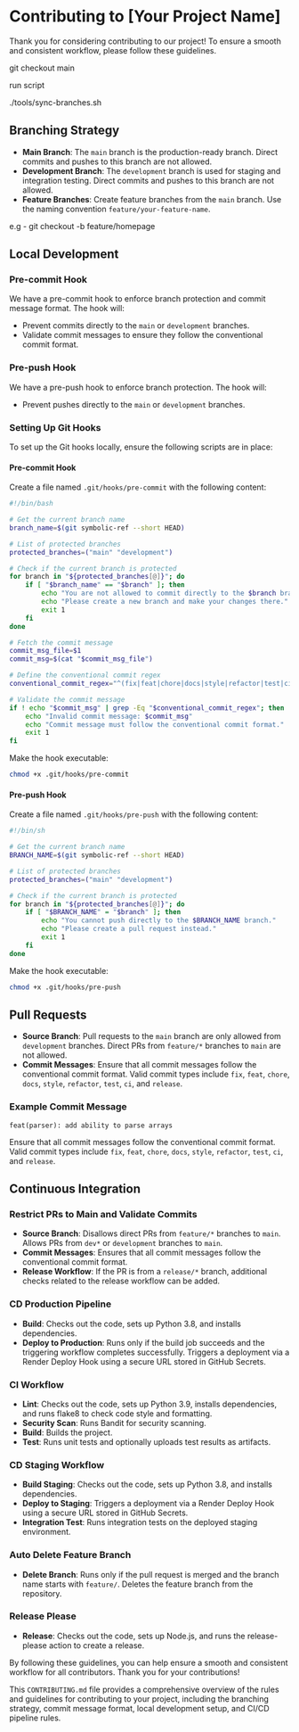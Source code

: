 # Contributing to [Your Project Name]

Thank you for considering contributing to our project! To ensure a smooth and consistent workflow, please follow these guidelines.

git checkout main

run script

./tools/sync-branches.sh 



## Branching Strategy

- **Main Branch**: The `main` branch is the production-ready branch. Direct commits and pushes to this branch are not allowed.
- **Development Branch**: The `development` branch is used for staging and integration testing. Direct commits and pushes to this branch are not allowed.
- **Feature Branches**: Create feature branches from the `main` branch. Use the naming convention `feature/your-feature-name`.

e.g - git checkout -b feature/homepage


## Local Development

### Pre-commit Hook

We have a pre-commit hook to enforce branch protection and commit message format. The hook will:
- Prevent commits directly to the `main` or `development` branches.
- Validate commit messages to ensure they follow the conventional commit format.

### Pre-push Hook

We have a pre-push hook to enforce branch protection. The hook will:
- Prevent pushes directly to the `main` or `development` branches.

### Setting Up Git Hooks

To set up the Git hooks locally, ensure the following scripts are in place:

#### Pre-commit Hook

Create a file named `.git/hooks/pre-commit` with the following content:

```bash
#!/bin/bash

# Get the current branch name
branch_name=$(git symbolic-ref --short HEAD)

# List of protected branches
protected_branches=("main" "development")

# Check if the current branch is protected
for branch in "${protected_branches[@]}"; do
    if [ "$branch_name" == "$branch" ]; then
        echo "You are not allowed to commit directly to the $branch branch."
        echo "Please create a new branch and make your changes there."
        exit 1
    fi
done

# Fetch the commit message
commit_msg_file=$1
commit_msg=$(cat "$commit_msg_file")

# Define the conventional commit regex
conventional_commit_regex="^(fix|feat|chore|docs|style|refactor|test|ci|release)\(.+\):\ .+"

# Validate the commit message
if ! echo "$commit_msg" | grep -Eq "$conventional_commit_regex"; then
    echo "Invalid commit message: $commit_msg"
    echo "Commit message must follow the conventional commit format."
    exit 1
fi
```

Make the hook executable:

```bash
chmod +x .git/hooks/pre-commit
```

#### Pre-push Hook

Create a file named `.git/hooks/pre-push` with the following content:

```bash
#!/bin/sh

# Get the current branch name
BRANCH_NAME=$(git symbolic-ref --short HEAD)

# List of protected branches
protected_branches=("main" "development")

# Check if the current branch is protected
for branch in "${protected_branches[@]}"; do
    if [ "$BRANCH_NAME" = "$branch" ]; then
        echo "You cannot push directly to the $BRANCH_NAME branch."
        echo "Please create a pull request instead."
        exit 1
    fi
done
```

Make the hook executable:

```bash
chmod +x .git/hooks/pre-push
```

## Pull Requests

- **Source Branch**: Pull requests to the `main` branch are only allowed from `development` branches. Direct PRs from `feature/*` branches to `main` are not allowed.
- **Commit Messages**: Ensure that all commit messages follow the conventional commit format. Valid commit types include `fix`, `feat`, `chore`, `docs`, `style`, `refactor`, `test`, `ci`, and `release`.

### Example Commit Message

```
feat(parser): add ability to parse arrays
```

Ensure that all commit messages follow the conventional commit format. Valid commit types include `fix`, `feat`, `chore`, `docs`, `style`, `refactor`, `test`, `ci`, and `release`.

## Continuous Integration

### Restrict PRs to Main and Validate Commits

- **Source Branch**: Disallows direct PRs from `feature/*` branches to `main`. Allows PRs from `dev*` or `development` branches to `main`.
- **Commit Messages**: Ensures that all commit messages follow the conventional commit format.
- **Release Workflow**: If the PR is from a `release/*` branch, additional checks related to the release workflow can be added.

### CD Production Pipeline

- **Build**: Checks out the code, sets up Python 3.8, and installs dependencies.
- **Deploy to Production**: Runs only if the build job succeeds and the triggering workflow completes successfully. Triggers a deployment via a Render Deploy Hook using a secure URL stored in GitHub Secrets.

### CI Workflow

- **Lint**: Checks out the code, sets up Python 3.9, installs dependencies, and runs flake8 to check code style and formatting.
- **Security Scan**: Runs Bandit for security scanning.
- **Build**: Builds the project.
- **Test**: Runs unit tests and optionally uploads test results as artifacts.

### CD Staging Workflow

- **Build Staging**: Checks out the code, sets up Python 3.8, and installs dependencies.
- **Deploy to Staging**: Triggers a deployment via a Render Deploy Hook using a secure URL stored in GitHub Secrets.
- **Integration Test**: Runs integration tests on the deployed staging environment.

### Auto Delete Feature Branch

- **Delete Branch**: Runs only if the pull request is merged and the branch name starts with `feature/`. Deletes the feature branch from the repository.

### Release Please

- **Release**: Checks out the code, sets up Node.js, and runs the release-please action to create a release.

By following these guidelines, you can help ensure a smooth and consistent workflow for all contributors. Thank you for your contributions!

This `CONTRIBUTING.md` file provides a comprehensive overview of the rules and guidelines for contributing to your project, including the branching strategy, commit message format, local development setup, and CI/CD pipeline rules.